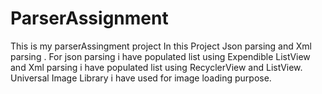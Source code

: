 # ParserAssignment
This is my parserAssingment project
In this Project Json parsing and  Xml parsing .
For json parsing i have populated list using Expendible ListView and Xml parsing i have populated list using RecyclerView and ListView.
Universal Image Library i have used for image loading purpose.
